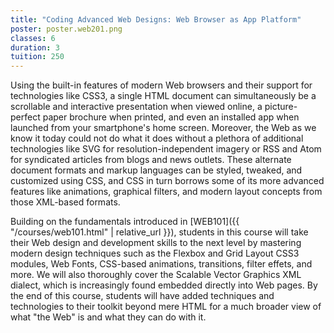 ```yaml
---
title: "Coding Advanced Web Designs: Web Browser as App Platform"
poster: poster.web201.png
classes: 6
duration: 3
tuition: 250
---
```


Using the built-in features of modern Web browsers and their support for technologies like CSS3, a single HTML document can simultaneously be a scrollable and interactive presentation when viewed online, a picture-perfect paper brochure when printed, and even an installed app when launched from your smartphone's home screen. Moreover, the Web as we know it today could not do what it does without a plethora of additional technologies like SVG for resolution-independent imagery or RSS and Atom for syndicated articles from blogs and news outlets. These alternate document formats and markup languages can be styled, tweaked, and customized using CSS, and CSS in turn borrows some of its more advanced features like animations, graphical filters, and modern layout concepts from those XML-based formats.

Building on the fundamentals introduced in [WEB101]({{ "/courses/web101.html" | relative_url }}), students in this course will take their Web design and development skills to the next level by mastering modern design techniques such as the Flexbox and Grid Layout CSS3 modules, Web Fonts, CSS-based animations, transitions, filter effets, and more. We will also thoroughly cover the Scalable Vector Graphics XML dialect, which is increasingly found embedded directly into Web pages. By the end of this course, students will have added techniques and technologies to their toolkit beyond mere HTML for a much broader view of what "the Web" is and what they can do with it.
